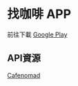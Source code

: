 # 找咖啡 APP

前往下載
[Google Play](https://play.google.com/store/apps/details?id=tw.yalan.cafeoffice)




## API資源
[Cafenomad](https://cafenomad.tw/map/taipei)
